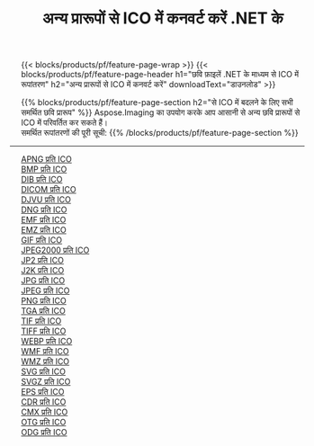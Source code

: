 ﻿---
title: अन्य प्रारूपों से ICO में कनवर्ट करें .NET के 
weight: 3920
url: /hi/net/conversion/to/ico 
lang: hi
langdirlevel: 2
locales: zh-hans,ja,it,ru,de,es,fr,nl,id,lt,pl,pt,vi,tr,ko,zh-hant,ar,hi,th,sv,cs,uk,he
description: Aspose.Imaging का उपयोग करके आप अन्य प्रारूपों से ICO में आसानी से रूपांतरित कर सकते हैं
---

{{< blocks/products/pf/feature-page-wrap >}}
{{< blocks/products/pf/feature-page-header h1="छवि फ़ाइलें .NET के माध्यम से ICO में रूपांतरण" h2="अन्य प्रारूपों से ICO में कनवर्ट करें" downloadText="डाउनलोड" >}}


{{% blocks/products/pf/feature-page-section  h2="से ICO में बदलने के लिए सभी समर्थित छवि प्रारूप" %}}
Aspose.Imaging का उपयोग करके आप आसानी से अन्य छवि प्रारूपों से ICO में परिवर्तित कर सकते हैं।
<br/>
समर्थित रूपांतरणों की पूरी सूची:
{{% /blocks/products/pf/feature-page-section %}}
<div class="container-fluid productfamilypage bg-gray">
    <div class="convertypes bg-gray agp-content section">
        <div class="container">
		<hr style="margin-left:-20px;"/>
		<div class="row other-converters">
		    <div class='col-md-2 other-converter remove-lp remove-rp'><a href="/imaging/hi/net/conversion/apng-to-ico" >APNG प्रति ICO</a></div>
<div class='col-md-2 other-converter remove-lp remove-rp'><a href="/imaging/hi/net/conversion/bmp-to-ico" >BMP प्रति ICO</a></div>
<div class='col-md-2 other-converter remove-lp remove-rp'><a href="/imaging/hi/net/conversion/dib-to-ico" >DIB प्रति ICO</a></div>
<div class='col-md-2 other-converter remove-lp remove-rp'><a href="/imaging/hi/net/conversion/dicom-to-ico" >DICOM प्रति ICO</a></div>
<div class='col-md-2 other-converter remove-lp remove-rp'><a href="/imaging/hi/net/conversion/djvu-to-ico" >DJVU प्रति ICO</a></div>
<div class='col-md-2 other-converter remove-lp remove-rp'><a href="/imaging/hi/net/conversion/dng-to-ico" >DNG प्रति ICO</a></div>
<div class='col-md-2 other-converter remove-lp remove-rp'><a href="/imaging/hi/net/conversion/emf-to-ico" >EMF प्रति ICO</a></div>
<div class='col-md-2 other-converter remove-lp remove-rp'><a href="/imaging/hi/net/conversion/emz-to-ico" >EMZ प्रति ICO</a></div>
<div class='col-md-2 other-converter remove-lp remove-rp'><a href="/imaging/hi/net/conversion/gif-to-ico" >GIF प्रति ICO</a></div>
<div class='col-md-2 other-converter remove-lp remove-rp'><a href="/imaging/hi/net/conversion/jpeg2000-to-ico" >JPEG2000 प्रति ICO</a></div>
<div class='col-md-2 other-converter remove-lp remove-rp'><a href="/imaging/hi/net/conversion/jp2-to-ico" >JP2 प्रति ICO</a></div>
<div class='col-md-2 other-converter remove-lp remove-rp'><a href="/imaging/hi/net/conversion/j2k-to-ico" >J2K प्रति ICO</a></div>
<div class='col-md-2 other-converter remove-lp remove-rp'><a href="/imaging/hi/net/conversion/jpg-to-ico" >JPG प्रति ICO</a></div>
<div class='col-md-2 other-converter remove-lp remove-rp'><a href="/imaging/hi/net/conversion/jpeg-to-ico" >JPEG प्रति ICO</a></div>
<div class='col-md-2 other-converter remove-lp remove-rp'><a href="/imaging/hi/net/conversion/png-to-ico" >PNG प्रति ICO</a></div>
<div class='col-md-2 other-converter remove-lp remove-rp'><a href="/imaging/hi/net/conversion/tga-to-ico" >TGA प्रति ICO</a></div>
<div class='col-md-2 other-converter remove-lp remove-rp'><a href="/imaging/hi/net/conversion/tif-to-ico" >TIF प्रति ICO</a></div>
<div class='col-md-2 other-converter remove-lp remove-rp'><a href="/imaging/hi/net/conversion/tiff-to-ico" >TIFF प्रति ICO</a></div>
<div class='col-md-2 other-converter remove-lp remove-rp'><a href="/imaging/hi/net/conversion/webp-to-ico" >WEBP प्रति ICO</a></div>
<div class='col-md-2 other-converter remove-lp remove-rp'><a href="/imaging/hi/net/conversion/wmf-to-ico" >WMF प्रति ICO</a></div>
<div class='col-md-2 other-converter remove-lp remove-rp'><a href="/imaging/hi/net/conversion/wmz-to-ico" >WMZ प्रति ICO</a></div>
<div class='col-md-2 other-converter remove-lp remove-rp'><a href="/imaging/hi/net/conversion/svg-to-ico" >SVG प्रति ICO</a></div>
<div class='col-md-2 other-converter remove-lp remove-rp'><a href="/imaging/hi/net/conversion/svgz-to-ico" >SVGZ प्रति ICO</a></div>
<div class='col-md-2 other-converter remove-lp remove-rp'><a href="/imaging/hi/net/conversion/eps-to-ico" >EPS प्रति ICO</a></div>
<div class='col-md-2 other-converter remove-lp remove-rp'><a href="/imaging/hi/net/conversion/cdr-to-ico" >CDR प्रति ICO</a></div>
<div class='col-md-2 other-converter remove-lp remove-rp'><a href="/imaging/hi/net/conversion/cmx-to-ico" >CMX प्रति ICO</a></div>
<div class='col-md-2 other-converter remove-lp remove-rp'><a href="/imaging/hi/net/conversion/otg-to-ico" >OTG प्रति ICO</a></div>
<div class='col-md-2 other-converter remove-lp remove-rp'><a href="/imaging/hi/net/conversion/odg-to-ico" >ODG प्रति ICO</a></div>
                </div>
        </div>
    </div>
</div>
<br/>

